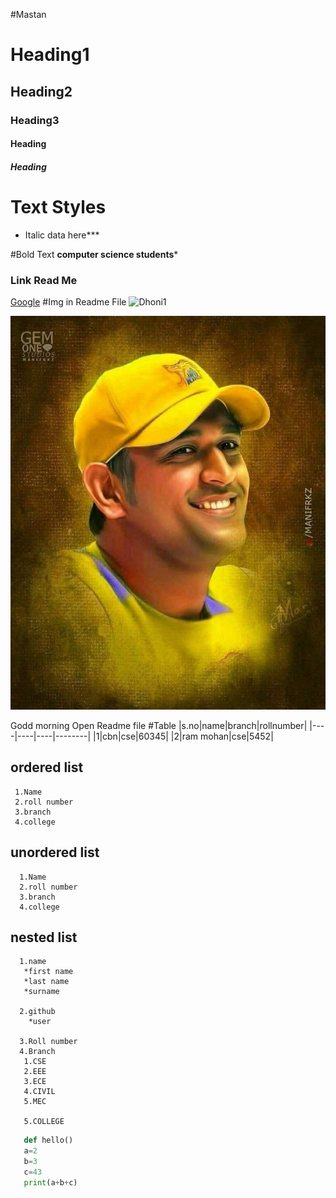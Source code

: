 #Mastan
# Heading1
## Heading2
### Heading3
#### Heading
##### Heading

# Text Styles
* Italic data here***

#Bold Text
**computer science students***

### Link Read Me
 [Google]("www.Google.com")
#Img in Readme File
![Dhoni1](Dhoni.jpg)

![Dhoni1](https://raw.githubusercontent.com/Ganneshsaieram/CSE-C/master/Dhoni1.jpg)



Godd morning
Open Readme file
#Table
|s.no|name|branch|rollnumber|
|----|----|----|--------|
|1|cbn|cse|60345|
|2|ram mohan|cse|5452|



## ordered list
     1.Name
     2.roll number
     3.branch
     4.college 
 

## unordered list
      1.Name
      2.roll number
      3.branch
      4.college
## nested list
      1.name
       *first name
       *last name
       *surname
        
      2.github
        *user
        
      3.Roll number
      4.Branch
       1.CSE
       2.EEE
       3.ECE
       4.CIVIL
       5.MEC
        
       5.COLLEGE
       
       
 ```python
    def hello()
    a=2
    b=3
    c=43
    print(a+b+c)
```
 

     
     
     
     
     
 
